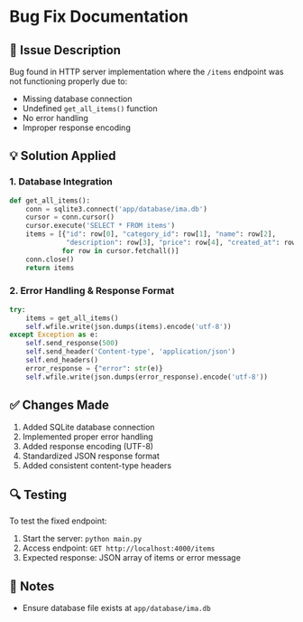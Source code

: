 # Bug Fix Documentation

## 🐛 Issue Description
Bug found in HTTP server implementation where the `/items` endpoint was not functioning properly due to:
- Missing database connection
- Undefined `get_all_items()` function
- No error handling
- Improper response encoding

## 💡 Solution Applied

### 1. Database Integration
```python
def get_all_items():
    conn = sqlite3.connect('app/database/ima.db')
    cursor = conn.cursor()
    cursor.execute('SELECT * FROM items')
    items = [{"id": row[0], "category_id": row[1], "name": row[2], 
              "description": row[3], "price": row[4], "created_at": row[5]} 
             for row in cursor.fetchall()]
    conn.close()
    return items
```

### 2. Error Handling & Response Format
```python
try:
    items = get_all_items()
    self.wfile.write(json.dumps(items).encode('utf-8'))
except Exception as e:
    self.send_response(500)
    self.send_header('Content-type', 'application/json')
    self.end_headers()
    error_response = {"error": str(e)}
    self.wfile.write(json.dumps(error_response).encode('utf-8'))
```

## ✅ Changes Made
1. Added SQLite database connection
2. Implemented proper error handling
3. Added response encoding (UTF-8)
4. Standardized JSON response format
5. Added consistent content-type headers

## 🔍 Testing
To test the fixed endpoint:
1. Start the server: `python main.py`
2. Access endpoint: `GET http://localhost:4000/items`
3. Expected response: JSON array of items or error message

## 📝 Notes
- Ensure database file exists at `app/database/ima.db`
